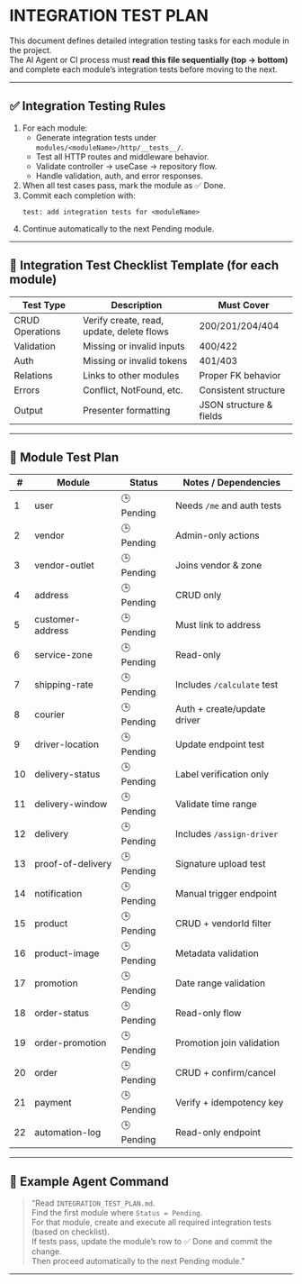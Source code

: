 # INTEGRATION TEST PLAN

This document defines detailed integration testing tasks for each module in the project.  
The AI Agent or CI process must **read this file sequentially (top → bottom)** and complete each module’s integration tests before moving to the next.

---

## ✅ Integration Testing Rules

1. For each module:
   - Generate integration tests under `modules/<moduleName>/http/__tests__/`.
   - Test all HTTP routes and middleware behavior.
   - Validate controller → useCase → repository flow.
   - Handle validation, auth, and error responses.
2. When all test cases pass, mark the module as ✅ Done.
3. Commit each completion with:
   ```
   test: add integration tests for <moduleName>
   ```
4. Continue automatically to the next Pending module.

---

## 🧠 Integration Test Checklist Template (for each module)

| Test Type | Description | Must Cover |
|------------|-------------|-------------|
| CRUD Operations | Verify create, read, update, delete flows | 200/201/204/404 |
| Validation | Missing or invalid inputs | 400/422 |
| Auth | Missing or invalid tokens | 401/403 |
| Relations | Links to other modules | Proper FK behavior |
| Errors | Conflict, NotFound, etc. | Consistent structure |
| Output | Presenter formatting | JSON structure & fields |

---

## 🧩 Module Test Plan

| # | Module | Status | Notes / Dependencies |
|---|---------|---------|----------------------|
| 1 | user | 🕒 Pending | Needs `/me` and auth tests |
| 2 | vendor | 🕒 Pending | Admin-only actions |
| 3 | vendor-outlet | 🕒 Pending | Joins vendor & zone |
| 4 | address | 🕒 Pending | CRUD only |
| 5 | customer-address | 🕒 Pending | Must link to address |
| 6 | service-zone | 🕒 Pending | Read-only |
| 7 | shipping-rate | 🕒 Pending | Includes `/calculate` test |
| 8 | courier | 🕒 Pending | Auth + create/update driver |
| 9 | driver-location | 🕒 Pending | Update endpoint test |
| 10 | delivery-status | 🕒 Pending | Label verification only |
| 11 | delivery-window | 🕒 Pending | Validate time range |
| 12 | delivery | 🕒 Pending | Includes `/assign-driver` |
| 13 | proof-of-delivery | 🕒 Pending | Signature upload test |
| 14 | notification | 🕒 Pending | Manual trigger endpoint |
| 15 | product | 🕒 Pending | CRUD + vendorId filter |
| 16 | product-image | 🕒 Pending | Metadata validation |
| 17 | promotion | 🕒 Pending | Date range validation |
| 18 | order-status | 🕒 Pending | Read-only flow |
| 19 | order-promotion | 🕒 Pending | Promotion join validation |
| 20 | order | 🕒 Pending | CRUD + confirm/cancel |
| 21 | payment | 🕒 Pending | Verify + idempotency key |
| 22 | automation-log | 🕒 Pending | Read-only endpoint |

---

## 🔁 Example Agent Command

> “Read `INTEGRATION_TEST_PLAN.md`.  
> Find the first module where `Status = Pending`.  
> For that module, create and execute all required integration tests (based on checklist).  
> If tests pass, update the module’s row to ✅ Done and commit the change.  
> Then proceed automatically to the next Pending module.”

---
